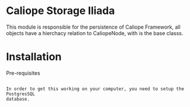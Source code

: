 Caliope Storage Iliada
======================

This module is responsible for the persistence of Caliope Framework,
all objects have a hierchacy relation to CaliopeNode, with is the base classs.


Installation
============

Pre-requisites
~~~~~~~~~~~~~~

In order to get this working on your computer, you need to setup the PostgresSQL
database.
